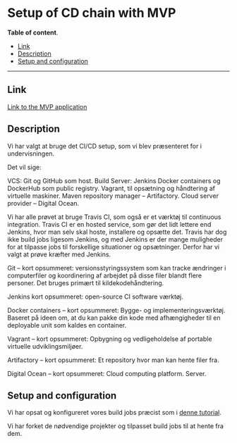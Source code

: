 # Setup of CD chain with MVP

**Table of content**.

* [Link](#link)
* [Description](#description)
* [Setup and configuration](#setup-and-configuration)

---

## Link

[Link to the MVP application](http://46.101.190.192:8080/choir-frontend/ChoirManager)

## Description

Vi har valgt at bruge det CI/CD setup, som vi blev præsenteret for i undervisningen. 

Det vil sige:

VCS: Git og GitHub som host.
Build Server: Jenkins
Docker containers og DockerHub som public registry.
Vagrant, til opsætning og håndtering af virtuelle maskiner.
Maven repository manager – Artifactory.
Cloud server provider – Digital Ocean.

Vi har alle prøvet at bruge Travis CI, som også er et værktøj til continuous integration. 
Travis CI er en hosted service, som gør det lidt lettere end Jenkins, hvor man selv skal hoste, installere og opsætte det.
Travis har dog ikke build jobs ligesom Jenkins, og med Jenkins er der mange muligheder for at tilpasse jobs til forskellige situationer og opsætninger. Derfor har vi valgt at prøve kræfter med Jenkins.

Git – kort opsummeret: versionsstyringssystem som kan tracke ændringer i computerfiler og koordinering af arbejdet på disse filer blandt flere personer. Det bruges primært til kildekodehåndtering.

Jenkins kort opsummeret: open-source CI software værktøj.

Docker containers – kort opsummeret: Bygge- og implementeringsværktøj. Baseret på ideen om, at du kan pakke din kode med afhængigheder til en deployable unit som kaldes en container.

Vagrant – kort opsummeret: Opbygning og vedligeholdelse af portable virtuelle udviklingsmiljøer.

Artifactory – kort opsummeret: Et repository hvor man kan hente filer fra.

Digital Ocean – kort opsummeret: Cloud computing platform. Server.

## Setup and configuration

Vi har opsat og konfigureret vores build jobs præcist som i [denne tutorial](https://github.com/datsoftlyngby/soft2017fall-lsd-teaching-material/blob/master/lecture_notes/05-Continuous%20Integration%20and%20Delivery.ipynb).

Vi har forket de nødvendige projekter og tilpasset build jobs til at hente fra dem.